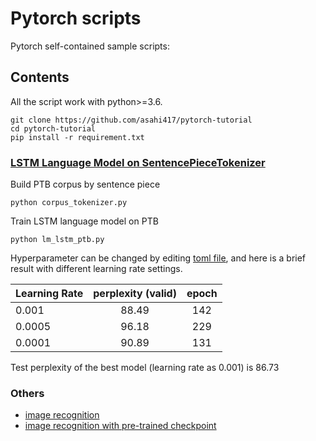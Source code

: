# Pytorch scripts
Pytorch self-contained sample scripts:

## Contents
All the script work with python>=3.6. 

```
git clone https://github.com/asahi417/pytorch-tutorial
cd pytorch-tutorial
pip install -r requirement.txt
```

### [LSTM Language Model on SentencePieceTokenizer](./lm_lstm_ptb.py)  

Build PTB corpus by sentence piece  

```
python corpus_tokenizer.py 
```

Train LSTM language model on PTB

```
python lm_lstm_ptb.py
```

Hyperparameter can be changed by editing [toml file](./parameters/lm_lstm_ptb.toml),
and here is a brief result with different learning rate settings.

| Learning Rate | perplexity (valid) | epoch |
| ------------- |:------------------:|:-----:|
| 0.001         |            88.49   | 142   |
| 0.0005        |            96.18   | 229   |
| 0.0001        |            90.89   | 131   |

Test perplexity of the best model (learning rate as 0.001) is 86.73

### Others
- [image recognition](./ir_cnn_cifar10.py)
- [image recognition with pre-trained checkpoint](./ir_resnet_hymenoptera.py)


